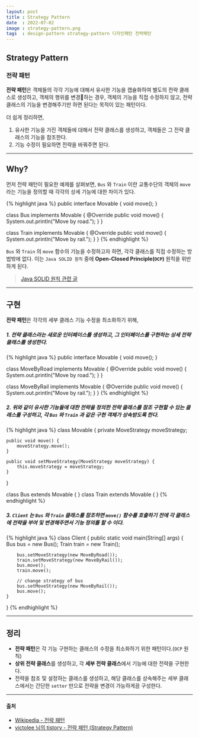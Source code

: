 ```yaml
---
layout: post
title : Strategy Pattern
date  : 2022-07-02
image : strategy-pattern.png
tags  : design-pattern strategy-pattern 디자인패턴 전략패턴
---
```


## Strategy Pattern
### 전략 패턴
**전략 패턴**은 객체들의 각각 기능에 대해서 유사한 기능을 캡슐화하여 별도의 전략 클래스로 생성하고, 객체의 행위를 변경하는 경우, 객체의 기능을 직접 수정하지 않고, 전략 클래스의 기능을 변경해주기만 하면 된다는 목적이 있는 패턴이다.

더 쉽게 정리하면,
1. 유사한 기능을 가진 객체들에 대해서 전략 클래스를 생성하고, 객체들은 그 전략 클래스의 기능을 참조한다.
2. 기능 수정이 필요하면 전략을 바꿔주면 된다.

---

## Why?
먼저 전략 패턴이 필요한 예제를 살펴보면, `Bus` 와 `Train` 이란 교통수단의 객체의 `move` 라는 기능을 정의할 때 각각의 상세 기능에 대한 차이가 있다.

{% highlight java %}
public interface Movable {
    void move();
}

class Bus implements Movable {
    @Override
    public void move() {
        System.out.println("Move by road.");
    }
}

class Train implements Movable {
    @Override
    public void move() {
        System.out.println("Move by rail.");
    }
}
{% endhighlight %}

`Bus` 와 `Train` 의 `move` 함수의 기능을 수정하고자 하면, 각각 클래스를 직접 수정하는 방법밖에 없다. 이는 `Java SOLID 원칙` 중에 **Open-Closed Principle(`OCP`)** 원칙을 위반하게 된다.

> [Java SOLID 원칙 관련 글](/2021/02/28/JAVA_SOLID_PRINCIPLE/)

---

## 구현
**전략 패턴**은 각각의 세부 클래스 기능 수정을 최소화하기 위해,

##### 1. **전략 클래스**라는 새로운 인터페이스를 생성하고, 그 인터페이스를 구현하는 **상세 전략 클래스**를 생성한다.

{% highlight java %}
public interface Movable {
    void move();
}

class MoveByRoad implements Movable {
    @Override
    public void move() {
        System.out.println("Move by road.");
    }
}

class MoveByRail implements Movable {
    @Override
    public void move() {
        System.out.println("Move by rail.");
    }
}
{% endhighlight %}

##### 2. 위와 같이 유사한 기능들에 대한 전략을 정의한 전략 클래스를 참조 구현할 수 있는 클래스를 구성하고, 각 `Bus` 와 `Train` 과 같은 구현 객체가 상속받도록 한다.

{% highlight java %}
class Movable {
    private MoveStrategy moveStrategy;

    public void move() {
        moveStrategy.move();
    }

    public void setMoveStrategy(MoveStrategy moveStrategy) {
        this.moveStrategy = moveStrategy;
    }
}

class Bus extends Movable { }
class Train extends Movable { }
{% endhighlight %}

##### 3. `Client` 는 `Bus` 와 `Train` 클래스를 참조하면 `move()` 함수를 호출하기 전에 각 클래스에 전략을 부여 및 변경해주면서 기능 정의를 할 수 이다.

{% highlight java %}
class Client {
    public static void main(String[] args) {
        Bus bus = new Bus();
        Train train = new Train();

        bus.setMoveStrategy(new MoveByRoad());
        train.setMoveStrategy(new MoveByRail());
        bus.move();
        train.move();

        // change strategy of bus
        bus.setMoveStrategy(new MoveByRail());
        bus.move();
    }
}
{% endhighlight %}

---

## 정리
- **전략 패턴**은 각 기능 구현하는 클래스의 수정을 최소화하기 위한 패턴이다.(`OCP` 원칙)
- **상위 전략 클래스**를 생성하고, 각 **세부 전략 클래스**에서 기능에 대한 전략을 구현한다.
- 전략을 참조 및 설정하는 클래스를 생성하고, 해당 클래스를 상속해주는 세부 클래스에서는 간단한 `setter` 만으로 전략을 변경이 가능하게끔 구성한다.

---

#### 출처
- [Wikipedia - 전략 패턴](https://ko.wikipedia.org/wiki/%EC%A0%84%EB%9E%B5_%ED%8C%A8%ED%84%B4)
- [victolee 님의 tistory - 전략 패턴 (Strategy Pattern)](https://victorydntmd.tistory.com/292)

